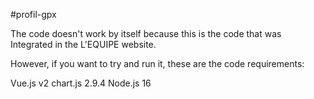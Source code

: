 #profil-gpx

The code doesn't work by itself because this is the code that was Integrated in the L'EQUIPE website. 

However, if you want to try and run it, these are the code requirements: 

Vue.js v2
chart.js 2.9.4
Node.js 16

